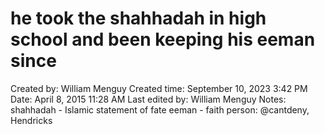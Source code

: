# he took the shahhadah in high school and been keeping his eeman since

Created by: William Menguy
Created time: September 10, 2023 3:42 PM
Date: April 8, 2015 11:28 AM
Last edited by: William Menguy
Notes: shahhadah - Islamic statement of fate
eeman - faith
person: @cantdeny, Hendricks